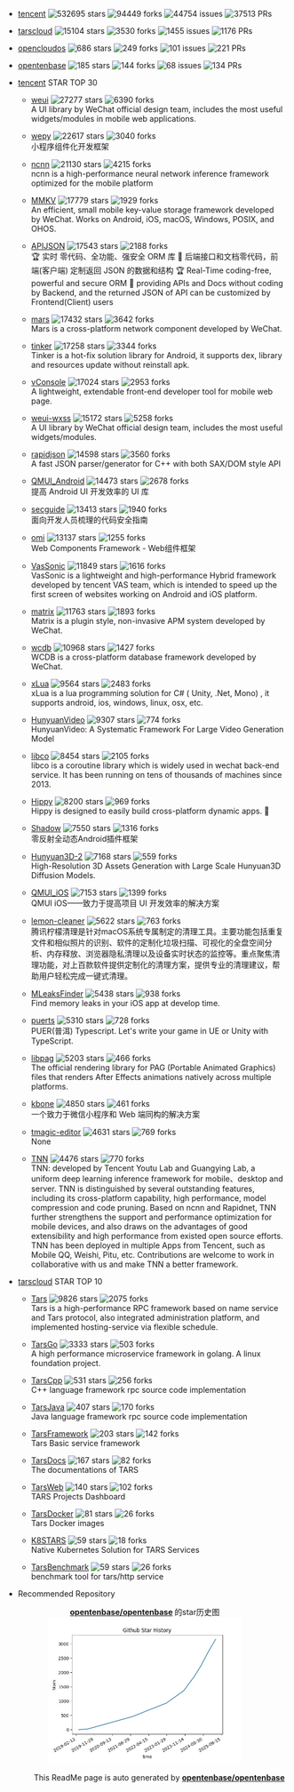 
+ [tencent](https://github.com/tencent)
![532695 stars](https://img.shields.io/badge/Stars-532695-green)
![94449 forks](https://img.shields.io/badge/Forks-94449-green)
![44754 issues](https://img.shields.io/badge/Issues-44754-green)
![37513 PRs](https://img.shields.io/badge/PRs-37513-green)

+ [tarscloud](https://github.com/tarscloud)
![15104 stars](https://img.shields.io/badge/Stars-15104-green)
![3530 forks](https://img.shields.io/badge/Forks-3530-green)
![1455 issues](https://img.shields.io/badge/Issues-1455-green)
![1176 PRs](https://img.shields.io/badge/PRs-1176-green)

+ [opencloudos](https://github.com/opencloudos)
![686 stars](https://img.shields.io/badge/Stars-686-green)
![249 forks](https://img.shields.io/badge/Forks-249-green)
![101 issues](https://img.shields.io/badge/Issues-101-green)
![221 PRs](https://img.shields.io/badge/PRs-221-green)

+ [opentenbase](https://github.com/opentenbase)
![185 stars](https://img.shields.io/badge/Stars-185-green)
![144 forks](https://img.shields.io/badge/Forks-144-green)
![68 issues](https://img.shields.io/badge/Issues-68-green)
![134 PRs](https://img.shields.io/badge/PRs-134-green)



+ [tencent](https://github.com/tencent) STAR TOP 30
    
    + [weui](https://github.com/tencent/weui) 
    ![27277 stars](https://img.shields.io/badge/Stars-27277-green)
    ![6390 forks](https://img.shields.io/badge/Forks-6390-green)  
    A UI library by WeChat official design team, includes the most useful widgets/modules in mobile web applications.
    
    + [wepy](https://github.com/tencent/wepy) 
    ![22617 stars](https://img.shields.io/badge/Stars-22617-green)
    ![3040 forks](https://img.shields.io/badge/Forks-3040-green)  
    小程序组件化开发框架
    
    + [ncnn](https://github.com/tencent/ncnn) 
    ![21130 stars](https://img.shields.io/badge/Stars-21130-green)
    ![4215 forks](https://img.shields.io/badge/Forks-4215-green)  
    ncnn is a high-performance neural network inference framework optimized for the mobile platform
    
    + [MMKV](https://github.com/tencent/MMKV) 
    ![17779 stars](https://img.shields.io/badge/Stars-17779-green)
    ![1929 forks](https://img.shields.io/badge/Forks-1929-green)  
    An efficient, small mobile key-value storage framework developed by WeChat. Works on Android, iOS, macOS, Windows, POSIX, and OHOS.
    
    + [APIJSON](https://github.com/tencent/APIJSON) 
    ![17543 stars](https://img.shields.io/badge/Stars-17543-green)
    ![2188 forks](https://img.shields.io/badge/Forks-2188-green)  
    🏆 实时 零代码、全功能、强安全 ORM 库 🚀 后端接口和文档零代码，前端(客户端) 定制返回 JSON 的数据和结构 🏆 Real-Time coding-free, powerful and secure ORM 🚀  providing APIs and Docs without coding by Backend, and the returned JSON of API can be customized by Frontend(Client) users
    
    + [mars](https://github.com/tencent/mars) 
    ![17432 stars](https://img.shields.io/badge/Stars-17432-green)
    ![3642 forks](https://img.shields.io/badge/Forks-3642-green)  
    Mars is a cross-platform network component  developed by WeChat.
    
    + [tinker](https://github.com/tencent/tinker) 
    ![17258 stars](https://img.shields.io/badge/Stars-17258-green)
    ![3344 forks](https://img.shields.io/badge/Forks-3344-green)  
    Tinker is a hot-fix solution library for Android, it supports dex, library and resources update without reinstall apk.
    
    + [vConsole](https://github.com/tencent/vConsole) 
    ![17024 stars](https://img.shields.io/badge/Stars-17024-green)
    ![2953 forks](https://img.shields.io/badge/Forks-2953-green)  
    A lightweight, extendable front-end developer tool for mobile web page.
    
    + [weui-wxss](https://github.com/tencent/weui-wxss) 
    ![15172 stars](https://img.shields.io/badge/Stars-15172-green)
    ![5258 forks](https://img.shields.io/badge/Forks-5258-green)  
    A UI library by WeChat official design team, includes the most useful widgets/modules.
    
    + [rapidjson](https://github.com/tencent/rapidjson) 
    ![14598 stars](https://img.shields.io/badge/Stars-14598-green)
    ![3560 forks](https://img.shields.io/badge/Forks-3560-green)  
    A fast JSON parser/generator for C++ with both SAX/DOM style API
    
    + [QMUI_Android](https://github.com/tencent/QMUI_Android) 
    ![14473 stars](https://img.shields.io/badge/Stars-14473-green)
    ![2678 forks](https://img.shields.io/badge/Forks-2678-green)  
    提高 Android UI 开发效率的 UI 库
    
    + [secguide](https://github.com/tencent/secguide) 
    ![13413 stars](https://img.shields.io/badge/Stars-13413-green)
    ![1940 forks](https://img.shields.io/badge/Forks-1940-green)  
    面向开发人员梳理的代码安全指南
    
    + [omi](https://github.com/tencent/omi) 
    ![13137 stars](https://img.shields.io/badge/Stars-13137-green)
    ![1255 forks](https://img.shields.io/badge/Forks-1255-green)  
    Web Components Framework - Web组件框架
    
    + [VasSonic](https://github.com/tencent/VasSonic) 
    ![11849 stars](https://img.shields.io/badge/Stars-11849-green)
    ![1616 forks](https://img.shields.io/badge/Forks-1616-green)  
    VasSonic is a lightweight and high-performance Hybrid framework developed by tencent VAS team, which is intended to speed up the first screen of websites working on Android and iOS platform. 
    
    + [matrix](https://github.com/tencent/matrix) 
    ![11763 stars](https://img.shields.io/badge/Stars-11763-green)
    ![1893 forks](https://img.shields.io/badge/Forks-1893-green)  
    Matrix is a plugin style, non-invasive APM system developed by WeChat.
    
    + [wcdb](https://github.com/tencent/wcdb) 
    ![10968 stars](https://img.shields.io/badge/Stars-10968-green)
    ![1427 forks](https://img.shields.io/badge/Forks-1427-green)  
    WCDB is a cross-platform database framework developed by WeChat.
    
    + [xLua](https://github.com/tencent/xLua) 
    ![9564 stars](https://img.shields.io/badge/Stars-9564-green)
    ![2483 forks](https://img.shields.io/badge/Forks-2483-green)  
    xLua is a lua programming solution for  C# ( Unity, .Net, Mono) , it supports android, ios, windows, linux, osx, etc.
    
    + [HunyuanVideo](https://github.com/tencent/HunyuanVideo) 
    ![9307 stars](https://img.shields.io/badge/Stars-9307-green)
    ![774 forks](https://img.shields.io/badge/Forks-774-green)  
    HunyuanVideo: A Systematic Framework For Large Video Generation Model
    
    + [libco](https://github.com/tencent/libco) 
    ![8454 stars](https://img.shields.io/badge/Stars-8454-green)
    ![2105 forks](https://img.shields.io/badge/Forks-2105-green)  
    libco is a coroutine library which is widely used in wechat  back-end service. It has been running on tens of thousands of machines since 2013.
    
    + [Hippy](https://github.com/tencent/Hippy) 
    ![8200 stars](https://img.shields.io/badge/Stars-8200-green)
    ![969 forks](https://img.shields.io/badge/Forks-969-green)  
    Hippy is designed to easily build cross-platform dynamic apps. 👏
    
    + [Shadow](https://github.com/tencent/Shadow) 
    ![7550 stars](https://img.shields.io/badge/Stars-7550-green)
    ![1316 forks](https://img.shields.io/badge/Forks-1316-green)  
    零反射全动态Android插件框架
    
    + [Hunyuan3D-2](https://github.com/tencent/Hunyuan3D-2) 
    ![7168 stars](https://img.shields.io/badge/Stars-7168-green)
    ![559 forks](https://img.shields.io/badge/Forks-559-green)  
    High-Resolution 3D Assets Generation with Large Scale Hunyuan3D Diffusion Models.
    
    + [QMUI_iOS](https://github.com/tencent/QMUI_iOS) 
    ![7153 stars](https://img.shields.io/badge/Stars-7153-green)
    ![1399 forks](https://img.shields.io/badge/Forks-1399-green)  
    QMUI iOS——致力于提高项目 UI 开发效率的解决方案
    
    + [lemon-cleaner](https://github.com/tencent/lemon-cleaner) 
    ![5622 stars](https://img.shields.io/badge/Stars-5622-green)
    ![763 forks](https://img.shields.io/badge/Forks-763-green)  
    腾讯柠檬清理是针对macOS系统专属制定的清理工具。主要功能包括重复文件和相似照片的识别、软件的定制化垃圾扫描、可视化的全盘空间分析、内存释放、浏览器隐私清理以及设备实时状态的监控等。重点聚焦清理功能，对上百款软件提供定制化的清理方案，提供专业的清理建议，帮助用户轻松完成一键式清理。
    
    + [MLeaksFinder](https://github.com/tencent/MLeaksFinder) 
    ![5438 stars](https://img.shields.io/badge/Stars-5438-green)
    ![938 forks](https://img.shields.io/badge/Forks-938-green)  
    Find memory leaks in your iOS app at develop time.
    
    + [puerts](https://github.com/tencent/puerts) 
    ![5310 stars](https://img.shields.io/badge/Stars-5310-green)
    ![728 forks](https://img.shields.io/badge/Forks-728-green)  
    PUER(普洱) Typescript. Let's write your game in UE or Unity with TypeScript.
    
    + [libpag](https://github.com/tencent/libpag) 
    ![5203 stars](https://img.shields.io/badge/Stars-5203-green)
    ![466 forks](https://img.shields.io/badge/Forks-466-green)  
    The official rendering library for PAG (Portable Animated Graphics) files that renders After Effects animations natively across multiple platforms.
    
    + [kbone](https://github.com/tencent/kbone) 
    ![4850 stars](https://img.shields.io/badge/Stars-4850-green)
    ![461 forks](https://img.shields.io/badge/Forks-461-green)  
    一个致力于微信小程序和 Web 端同构的解决方案
    
    + [tmagic-editor](https://github.com/tencent/tmagic-editor) 
    ![4631 stars](https://img.shields.io/badge/Stars-4631-green)
    ![769 forks](https://img.shields.io/badge/Forks-769-green)  
    None
    
    + [TNN](https://github.com/tencent/TNN) 
    ![4476 stars](https://img.shields.io/badge/Stars-4476-green)
    ![770 forks](https://img.shields.io/badge/Forks-770-green)  
    TNN: developed by Tencent Youtu Lab and Guangying Lab, a uniform deep learning inference framework for mobile、desktop and server. TNN is distinguished by several outstanding features, including its cross-platform capability, high performance, model compression and code pruning. Based on ncnn and Rapidnet, TNN further strengthens the support and performance optimization for mobile devices, and also draws on the advantages of good extensibility and high performance from existed open source efforts. TNN has been deployed in multiple Apps from Tencent, such as Mobile QQ, Weishi, Pitu, etc. Contributions are welcome to work in collaborative with us and make TNN a better framework. 
    

+ [tarscloud](https://github.com/tarscloud) STAR TOP 10
    
    + [Tars](https://github.com/tarscloud/Tars) 
    ![9826 stars](https://img.shields.io/badge/Stars-9826-green)
    ![2075 forks](https://img.shields.io/badge/Forks-2075-green)  
    Tars is a high-performance RPC framework based on name service and Tars protocol, also integrated administration platform, and implemented hosting-service via flexible schedule.
    
    + [TarsGo](https://github.com/tarscloud/TarsGo) 
    ![3333 stars](https://img.shields.io/badge/Stars-3333-green)
    ![503 forks](https://img.shields.io/badge/Forks-503-green)  
    A  high performance microservice  framework  in golang. A linux foundation project.
    
    + [TarsCpp](https://github.com/tarscloud/TarsCpp) 
    ![531 stars](https://img.shields.io/badge/Stars-531-green)
    ![256 forks](https://img.shields.io/badge/Forks-256-green)  
    C++ language framework rpc source code implementation
    
    + [TarsJava](https://github.com/tarscloud/TarsJava) 
    ![407 stars](https://img.shields.io/badge/Stars-407-green)
    ![170 forks](https://img.shields.io/badge/Forks-170-green)  
    Java language framework rpc source code implementation
    
    + [TarsFramework](https://github.com/tarscloud/TarsFramework) 
    ![203 stars](https://img.shields.io/badge/Stars-203-green)
    ![142 forks](https://img.shields.io/badge/Forks-142-green)  
    Tars Basic service framework
    
    + [TarsDocs](https://github.com/tarscloud/TarsDocs) 
    ![167 stars](https://img.shields.io/badge/Stars-167-green)
    ![82 forks](https://img.shields.io/badge/Forks-82-green)  
    The documentations of TARS
    
    + [TarsWeb](https://github.com/tarscloud/TarsWeb) 
    ![140 stars](https://img.shields.io/badge/Stars-140-green)
    ![102 forks](https://img.shields.io/badge/Forks-102-green)  
    TARS Projects Dashboard
    
    + [TarsDocker](https://github.com/tarscloud/TarsDocker) 
    ![81 stars](https://img.shields.io/badge/Stars-81-green)
    ![26 forks](https://img.shields.io/badge/Forks-26-green)  
    Tars Docker  images
    
    + [K8STARS](https://github.com/tarscloud/K8STARS) 
    ![59 stars](https://img.shields.io/badge/Stars-59-green)
    ![18 forks](https://img.shields.io/badge/Forks-18-green)  
    Native Kubernetes  Solution for TARS Services
    
    + [TarsBenchmark](https://github.com/tarscloud/TarsBenchmark) 
    ![59 stars](https://img.shields.io/badge/Stars-59-green)
    ![26 forks](https://img.shields.io/badge/Forks-26-green)  
    benchmark tool for tars/http service
    


+ Recommended Repository  
<p align="center">
      <strong>
        <a href="https://github.com/opentenbase/opentenbase" target="_blank">opentenbase/opentenbase</a>
      </strong>  的star历史图
  <br>
  <img src="https://raw.githubusercontent.com/ButterAndButterfly/GithubTools/master/data/stars_history.jpg" width="350px"></img>    
</p>

<p align="right">
      This ReadMe page is auto generated by 
      <strong>
        <a href="https://github.com/opentenbase/opentenbase" target="_blank">opentenbase/opentenbase</a><br>
      </strong>   
</p>